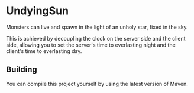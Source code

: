 UndyingSun 
===========
Monsters can live and spawn in the light of an unholy star, fixed in the sky.

This is achieved by decoupling the clock on the server side and the client side, allowing you to 
set the server's time to everlasting night and the client's time to everlasting day.

Building
--------
You can compile this project yourself by using the latest version of Maven.
